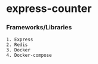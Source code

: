 # express-counter

### Frameworks/Libraries
```
1. Express
2. Redis
3. Docker
4. Docker-compose
```
